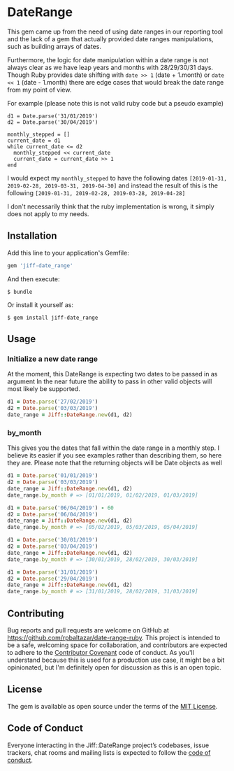 # DateRange

This gem came up from the need of using date ranges in our reporting tool
and the lack of a gem that actually provided date ranges manipulations, such as
building arrays of dates.

Furthermore, the logic for date manipulation within a date range is not always
clear as we have leap years and months with 28/29/30/31 days.
Though Ruby provides date shifting with `date >> 1` (date + 1.month) or
`date << 1` (date - 1.month) there are edge cases that would break the date
range from my point of view.

For example (please note this is not valid ruby code but a pseudo example)

```
d1 = Date.parse('31/01/2019')
d2 = Date.parse('30/04/2019')

monthly_stepped = []
current_date = d1
while current_date <= d2
  monthly_stepped << current_date
  current_date = current_date >> 1
end
```
I would expect my `monthly_stepped` to have the following dates
`[2019-01-31, 2019-02-28, 2019-03-31, 2019-04-30]`
and instead the result of this is the following
`[2019-01-31, 2019-02-28, 2019-03-28, 2019-04-28]`

I don't necessarily think that the ruby implementation is wrong, it simply does
not apply to my needs.

## Installation

Add this line to your application's Gemfile:

```ruby
gem 'jiff-date_range'
```

And then execute:

    $ bundle

Or install it yourself as:

    $ gem install jiff-date_range

## Usage

### Initialize a new date range

At the moment, this DateRange is expecting two dates to be passed in as argument
In the near future the ability to pass in other valid objects will most likely be
supported.

```ruby
d1 = Date.parse('27/02/2019')
d2 = Date.parse('03/03/2019')
date_range = Jiff::DateRange.new(d1, d2)
```

### by_month

This gives you the dates that fall within the date range in a monthly step. I
believe its easier if you see examples rather than describing them, so here they
are. Please note that the returning objects will be Date objects as well

```ruby
d1 = Date.parse('01/01/2019')
d2 = Date.parse('03/03/2019')
date_range = Jiff::DateRange.new(d1, d2)
date_range.by_month # => [01/01/2019, 01/02/2019, 01/03/2019]
```

```ruby
d1 = Date.parse('06/04/2019') - 60
d2 = Date.parse('06/04/2019')
date_range = Jiff::DateRange.new(d1, d2)
date_range.by_month # => [05/02/2019, 05/03/2019, 05/04/2019]
```

```ruby
d1 = Date.parse('30/01/2019')
d2 = Date.parse('03/04/2019')
date_range = Jiff::DateRange.new(d1, d2)
date_range.by_month # => [30/01/2019, 28/02/2019, 30/03/2019]
```

```ruby
d1 = Date.parse('31/01/2019')
d2 = Date.parse('29/04/2019')
date_range = Jiff::DateRange.new(d1, d2)
date_range.by_month # => [31/01/2019, 28/02/2019, 31/03/2019]
```

## Contributing

Bug reports and pull requests are welcome on GitHub at
https://github.com/rpbaltazar/date-range-ruby. This project is intended to be a
safe, welcoming space for collaboration, and contributors are expected to adhere
to the [Contributor Covenant](http://contributor-covenant.org) code of conduct.
As you'll understand because this is used for a production use case, it might be
a bit opinionated, but I'm definitely open for discussion as this is
an open topic.

## License

The gem is available as open source under the terms of the
[MIT License](https://opensource.org/licenses/MIT).

## Code of Conduct

Everyone interacting in the Jiff::DateRange project’s codebases, issue trackers,
chat rooms and mailing lists is expected to follow the [code of conduct](https://github.com/rpbaltazar/date-range-ruby/blob/master/CODE_OF_CONDUCT.md).
